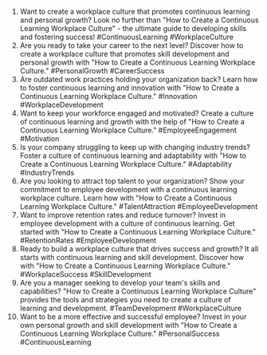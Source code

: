 1. Want to create a workplace culture that promotes continuous learning and personal growth? Look no further than "How to Create a Continuous Learning Workplace Culture" - the ultimate guide to developing skills and fostering success! #ContinuousLearning #WorkplaceCulture
2. Are you ready to take your career to the next level? Discover how to create a workplace culture that promotes skill development and personal growth with "How to Create a Continuous Learning Workplace Culture." #PersonalGrowth #CareerSuccess
3. Are outdated work practices holding your organization back? Learn how to foster continuous learning and innovation with "How to Create a Continuous Learning Workplace Culture." #Innovation #WorkplaceDevelopment
4. Want to keep your workforce engaged and motivated? Create a culture of continuous learning and growth with the help of "How to Create a Continuous Learning Workplace Culture." #EmployeeEngagement #Motivation
5. Is your company struggling to keep up with changing industry trends? Foster a culture of continuous learning and adaptability with "How to Create a Continuous Learning Workplace Culture." #Adaptability #IndustryTrends
6. Are you looking to attract top talent to your organization? Show your commitment to employee development with a continuous learning workplace culture. Learn how with "How to Create a Continuous Learning Workplace Culture." #TalentAttraction #EmployeeDevelopment
7. Want to improve retention rates and reduce turnover? Invest in employee development with a culture of continuous learning. Get started with "How to Create a Continuous Learning Workplace Culture." #RetentionRates #EmployeeDevelopment
8. Ready to build a workplace culture that drives success and growth? It all starts with continuous learning and skill development. Discover how with "How to Create a Continuous Learning Workplace Culture." #WorkplaceSuccess #SkillDevelopment
9. Are you a manager seeking to develop your team's skills and capabilities? "How to Create a Continuous Learning Workplace Culture" provides the tools and strategies you need to create a culture of learning and development. #TeamDevelopment #WorkplaceCulture
10. Want to be a more effective and successful employee? Invest in your own personal growth and skill development with "How to Create a Continuous Learning Workplace Culture." #PersonalSuccess #ContinuousLearning
